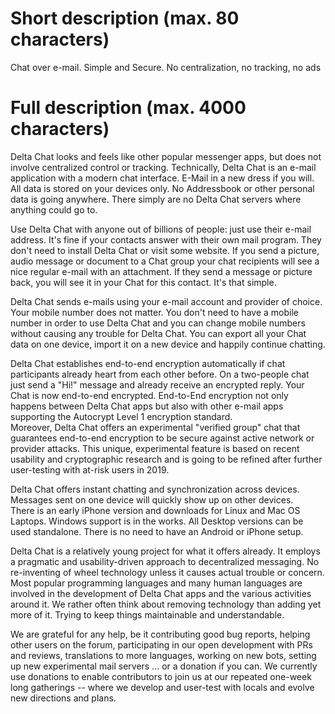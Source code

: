# Short description (max. 80 characters)

Chat over e-mail. Simple and Secure. No centralization, no tracking, no ads

# Full description (max. 4000 characters)

Delta Chat looks and feels like other popular messenger apps, but does not involve centralized control
or tracking. Technically, Delta Chat is an e-mail application with a modern chat interface.
E-Mail in a new dress if you will. All data is stored on your devices only. 
No Addressbook or other personal data is going anywhere. 
There simply are no Delta Chat servers where anything could go to. 

Use Delta Chat with anyone out of billions of people: just use their e-mail address. 
It's fine if your contacts answer with their own mail program. 
They don't need to install Delta Chat or visit some website. 
If you send a picture, audio message or document to a Chat group 
your chat recipients will see a nice regular e-mail with an attachment. 
If they send a message or picture back, you will see it in your Chat 
for this contact. It's that simple. 

Delta Chat sends e-mails using your e-mail account and provider of choice. 
Your mobile number does not matter. You don't need to have a mobile
number in order to use Delta Chat and you can change mobile numbers without 
causing any trouble for Delta Chat. You can export all your Chat data
on one device, import it on a new device and happily continue chatting. 

Delta Chat establishes end-to-end encryption automatically if
chat participants already heart from each other before. 
On a two-people chat just send a "Hi!" message and already 
receive an encrypted reply.  Your Chat is now end-to-end encrypted.
End-to-End encryption not only happens between Delta Chat apps but also
with other e-mail apps supporting the Autocrypt Level 1 encryption standard.  
Moreover, Delta Chat offers an experimental
"verified group" chat that guarantees end-to-end encryption to be secure
against active network or provider attacks.  This unique, experimental
feature is based on recent usability and cryptographic research and is
going to be refined after further user-testing with at-risk users in 2019.

Delta Chat offers instant chatting and synchronization across devices. 
Messages sent on one device will quickly show up on other devices.  
There is an early iPhone version and downloads for Linux and Mac OS Laptops. 
Windows support is in the works. All Desktop versions can be used standalone.
There is no need to have an Android or iPhone setup. 

Delta Chat is a relatively young project for what it offers already. 
It employs a pragmatic and usability-driven approach to decentralized messaging. 
No re-inventing of wheel technology unless it causes actual trouble or concern. 
Most popular programming languages and many human languages are involved
in the development of Delta Chat apps and the various activities around it. 
We rather often think about removing technology than adding yet more of it. 
Trying to keep things maintainable and understandable. 

We are grateful for any help, be it contributing good bug reports, helping
other users on the forum, participating in our open development with PRs and reviews, 
translations to more languages, working on new bots, setting up new experimental 
mail servers ... or a donation if you can. 
We currently use donations to enable contributors to join us at our repeated one-week 
long gatherings -- where we develop and user-test with locals and evolve 
new directions and plans. 
